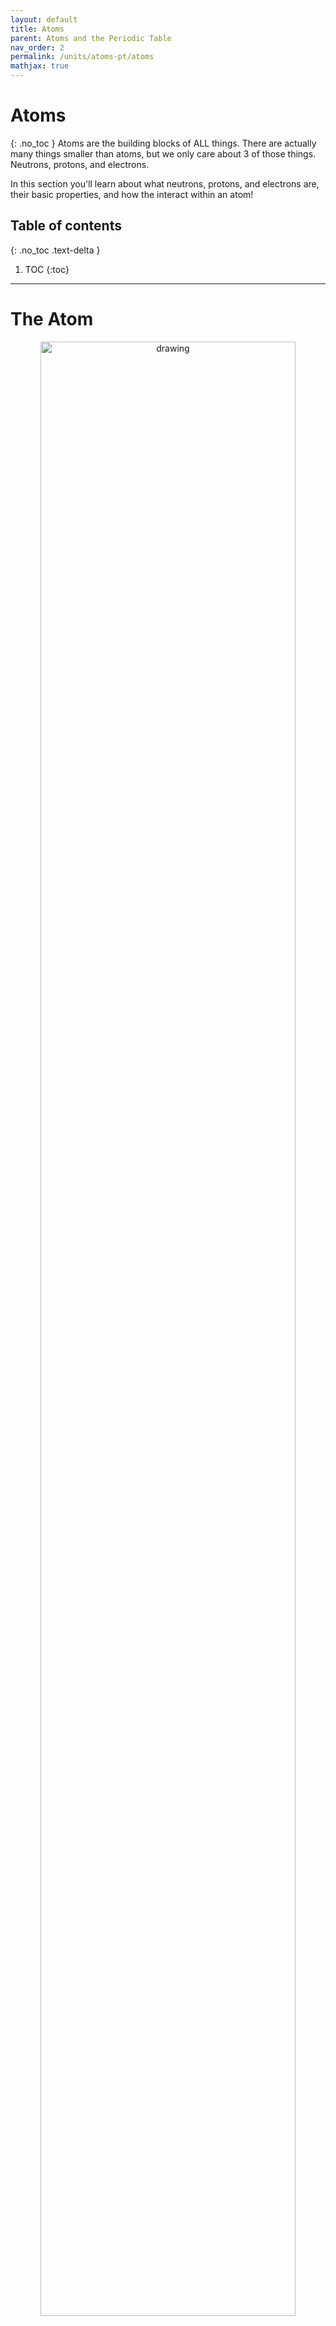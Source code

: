 ```yaml
---
layout: default
title: Atoms
parent: Atoms and the Periodic Table
nav_order: 2
permalink: /units/atoms-pt/atoms
mathjax: true
---
```


# Atoms
{: .no_toc }
Atoms are the building blocks of ALL things.
There are actually many things smaller than atoms, but we only care about 3 of those things.
Neutrons, protons, and electrons.

In this section you'll learn about what neutrons, protons, and electrons are, their basic properties, and how the interact within an atom!

<!-- table of contents for the page -->
## Table of contents
{: .no_toc .text-delta }

1. TOC
{:toc}

---

# The Atom

<center>
<img src="/units/7 atoms-pt/images/atom.png" alt="drawing" width="90%"/>
</center>

The atom is the building block of all things.
There are three main parts that make up an atom, neutrons, protons, and electrons.
The following table summarizes the properties of each of the three parts.

| Particle |      Mass      |   Charge  |       Location      |
|:--------:|:--------------:|:---------:|:-------------------:|
|  Neutron |       1 u      | 0 or none |       Nucleus       |
|  Proton  |       1 U      |     +1    |       Nucleus       |
| Electron | $$\approx 0 $$ |     -1    | Outside the nucleus |

There are two parts to an atom, the nucleus, or center of the atom, and the outside.
The nucleus is where nearly all of the mass is located in an atom because that is where the protons and neutrons are.
The outside part looks like a cloud, because that is where the electrons are flying around.

<center>
<img src="/units/7 atoms-pt/images/atom-nucleus.png" alt="drawing" width="90%"/>
</center>

# Proton
Protons are what determine the element.
The number of protons is the same as the atomic number (see the section on the periodic table).
All of the protons live in the nucleus or the very center of the atom.
Below is a table of their basic properties.

| Mass | Charge    | Location |
|------|--------   |----------|
| 1 u  | +1        | Nucleus |

A 'u' is the atomic mass unit.
1u is $$1.66\times10^{-27}$$ kg.
It is such a small number that it is much, much easier to use atomic mass units than grams.
It also makes all the math easier because both protons and neutrons have a mass of 1 u.




# Neutrons
Neutrons are the glue that hold the nucleus together.
They act as 'spacers' to keep the protons separated just enough that the **nuclear forces** can overcome the **electric forces** that are trying to push the **protons** apart.

| Mass | Charge    | Location |
|------|--------   |----------|
| 1 u  | 0 or none | Nucleus |

## Isotopes
**Protons** determine the element, but **neutrons** determine the **isotope**.
An **isotope** is an element that has the **atomic mass** specified, '[Element]-[Atomic Mass]'.
If no number is specified, it is assumed that you are referring to a bunch of atoms, the **element**.
If you specify the **atomic mass**  you are referring to an individual atom, or a collection of homogeneous atoms (atoms that are the same).

Examples:

  * Carbon is a element.
  * Carbon-12 is an **isotope** that has an **atomic mass** of 12.
  * Carbon-13 is an **isotope** that has an **atomic mass** of 13.
  * Carbon-14 is an **isotope** that has an **atomic mass** of 14.

In nature, **isotopes** occur in certain percentages depending upon how stable a given **isotope** is.

<center>
<img src="/units/7 atoms-pt/images/carbon_isotopes.jpeg" alt="drawing" width="90%"/>
</center>

As seen above carbon comes in 3 types; Carbon-12, Carbon-13, and Carbon-14.
When referred to as Carbon-12, just the atom that has an **atomic mass** of 12 is being referred to.
When referred to as carbon it means that you have a mixture of all carbon isotopes in a given bulk material.

## Application - Carbon Dating
When alive, living things are constantly turning over the carbon in their bodies with the carbon in their environment through respiration (breathing) and the food they eat.
When living things die the carbon getting exchanged with their environment.
This means that when alive, all things have the same percentage of carbon-14 as their environment.

So when something dies the carbon-14 starts to decay because it is radioactive, meaning it is unstable and will spontaneously break down at a known rate.
We can then determine how old something is by how little carbon-14 is left when we examine it.

# Electrons
Electrons are tiny (relative to protons and neutrons), negatively charged, sub-atomic particles that fly around the outside of every atom.

| Mass | Charge | Location |
|------|--------|----------|
| $$\approx$$ 0 u | -1 | Outside |

## Energy Levels
There are two things you need to know about electrons, they don't share their space, and they all want to be as close to the nucleus as possible. So:

  * Electrons exist in different **energy levels** because they cannot share space.
  * Electrons fill from the lowest or closest **energy level** outward because they want to be as close as possible.

One last thing about electrons.
Electrons are directionally challenged, meaning that if one travels left, and one travels right, then they don't interfere with each other.
This means that 2 electrons can fit into each **energy level**, hence the 2 in the equation below.
Long story short, each orbital n, can hold:

$$\text{Electrons per orbital n} = 2n^2$$

The first orbital can hold 2, the second can hold 8, the third can hold 18, and so on.

The simplest way to show the orbitals or **energy levels** is to have a central nucleus with concentric rings representing the electron orbitals.


<center>
<img src="/units/7 atoms-pt/images/energy_levels.png" alt="drawing" width="90%"/>
</center>

This model shows the concept of **energy levels** very well but does not represent the actual locations of electrons.
In the current model the **energy levels** are called orbitals because the locations of the electrons is not spherical.
Below is the current model, note how the final result is that the electrons are packed as closely as possible to each other and the nucleus.

<center>
<img src="/units/7 atoms-pt/images/orbitals.jpeg" alt="drawing" width="90%"/>
</center>

## Valence Electrons
**Valence electrons** are the outermost electrons.
They are the face that the atom presents to the world and are thus how the atom interacts with the world.
Because the electrons move so fast, the ones on the outside effectively hide or shield the outside world from seeing all the other electrons inside.

The tall columns of the periodic table, the first two and last six, indicate the number of **valence electrons**.
The first column has 1 **valence electron**, the second has 2, and so on, until the very last column has 8.
Helium is the one exception because the first orbital can only hold two atoms.

<center>
<img src="/units/7 atoms-pt/images/pt-valence.png" alt="drawing" width="90%"/>
</center>

The ultimate goal of any atom is have a full set of valence electrons.
Atoms will do ANYTHING to have a full set of valence electrons.
Stealing or giving away electrons as needed.
It is easier to eject electrons if the atom is in columns 1, 2, 13.
It is easier to steal electrons if the atom is in column 15, 16, 17.
If it is in the middle, column 14, it can go either way.
If it is happy and content, column 18, then the atom will ignore everyone that passes by.

## Ions
**Ions** are any atom that have a non-zero charge.
All atoms are neutral by nature, but things do happen.

No matter what happens to the electrons, the nucleus retains the same number of protons.
That means that if the atom throws away an electron, the atom has a net positive charge.

Example 1: Lithium is in the first column, so it wants very badly to throw away its extra electron so that it has 2 valence electrons.
When it does throw that electron away it has 3 protons and 2 electrons.
Hence the charge is now 3(+1) + 2(-1) = +1.
The atom is positive.

<center>
<img src="/units/7 atoms-pt/images/lithium-ion.gif" alt="drawing" width="50%"/>
</center>

Ions form when either radiation knocks an electron out, or when atoms steal or give away electrons.

If an atom gives up an electron (columns 1, 2, 13) it becomes a positive ion called a **cation**.
If an atom steals an electron (columns 15, 16, 17) it becomes negative and becomes an **anion**.
The easiest way to remember which is which is to look at the prefix 'a' in **anion**.
When used as a prefix 'a' means 'without'.
Other examples are; amnesia, without memory; amoral, without morals; amorphous, without shape; apathetic, without feeling.
**Anions** are without 'an ion' meaning they have given up an electron and are now positive.

## Ionic bonds
When a neutral sodium atom sees a neutral chlorine atom, they make a trade.
The sodium atom is in column 1 so it really wants to give its extra electron away.
The chlorine atom is in column 17, so it really wants an electron.
It is a win-win deal.
Once they trade though, the sodium ion is positively charged, and the chlorine ion is negatively charged.
The same **electric forces** that act within the atom now act between the two ions and pull them together forming NaCl, table salt.
